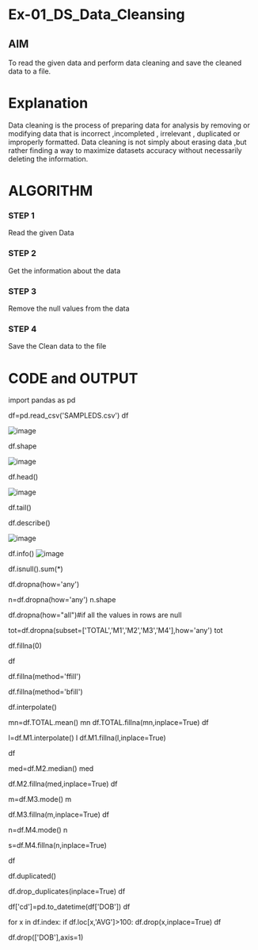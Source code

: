 # Ex-01_DS_Data_Cleansing


## AIM
To read the given data and perform data cleaning and save the cleaned data to a file. 

# Explanation
Data cleaning is the process of preparing data for analysis by removing or modifying data that is incorrect ,incompleted , irrelevant , duplicated or improperly formatted. 
Data cleaning is not simply about erasing data ,but rather finding a way to maximize datasets accuracy without necessarily deleting the information. 

# ALGORITHM
### STEP 1
Read the given Data
### STEP 2
Get the information about the data
### STEP 3
Remove the null values from the data
### STEP 4
Save the Clean data to the file

# CODE and OUTPUT

import pandas as pd

df=pd.read_csv('SAMPLEDS.csv')
df


![image](https://github.com/Pranav-AJ/ODD2023-Datascience-Ex01/assets/118904526/52e96803-1f79-4540-a285-b2bf137a9ee1)

df.shape


![image](https://github.com/Pranav-AJ/ODD2023-Datascience-Ex01/assets/118904526/4dbac47e-39d3-41a9-bf26-85eba5bdb704)

df.head()

![image](https://github.com/Pranav-AJ/ODD2023-Datascience-Ex01/assets/118904526/45b1a32f-7f7a-4c90-ad5d-b1562cf7627d)

df.tail()



df.describe()

 ![image](https://github.com/Pranav-AJ/ODD2023-Datascience-Ex01/assets/118904526/e00c1c52-e04f-438c-a54f-220a07e341c5)

df.info()
![image](https://github.com/Pranav-AJ/ODD2023-Datascience-Ex01/assets/118904526/955afe63-cdc5-4806-ba3c-0c3da0add215)

df.isnull().sum(*)

df.dropna(how='any')


n=df.dropna(how='any')
n.shape

df.dropna(how="all")#if all the values in rows are null

tot=df.dropna(subset=['TOTAL','M1','M2','M3','M4'],how='any')
tot

df.fillna(0)

df


df.fillna(method='ffill')

df.fillna(method='bfill')

df.interpolate()

mn=df.TOTAL.mean()
mn
df.TOTAL.fillna(mn,inplace=True)
df

l=df.M1.interpolate()
l
df.M1.fillna(l,inplace=True)


df

med=df.M2.median()
med

df.M2.fillna(med,inplace=True)
df

m=df.M3.mode()
m

df.M3.fillna(m,inplace=True)
df

n=df.M4.mode()
n

s=df.M4.fillna(n,inplace=True)


df

df.duplicated()

df.drop_duplicates(inplace=True)
df

df['cd']=pd.to_datetime(df['DOB'])
df

for x in df.index:
  if df.loc[x,'AVG']>100:
    df.drop(x,inplace=True)
df

df.drop(['DOB'],axis=1)

